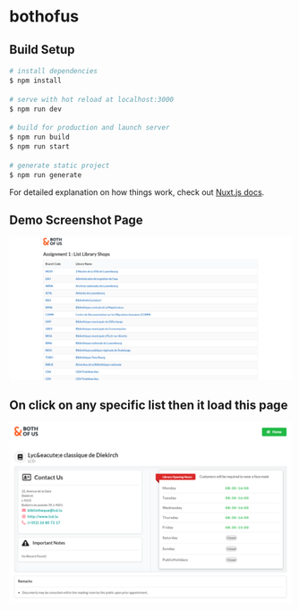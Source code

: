 # bothofus

## Build Setup

```bash
# install dependencies
$ npm install

# serve with hot reload at localhost:3000
$ npm run dev

# build for production and launch server
$ npm run build
$ npm run start

# generate static project
$ npm run generate
```

For detailed explanation on how things work, check out [Nuxt.js docs](https://nuxtjs.org).


## Demo Screenshot Page

![Alt text](screenshot1.png?raw=true "Title")

## On click on any specific list then it load this page 

![Alt text](screenshot2.png?raw=true "Title")